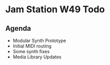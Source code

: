
# Jam Station W49 Todo

## Agenda
- Modular Synth Prototype
- Initial MIDI routing
- Some synth fixes
- Media Library Updates

